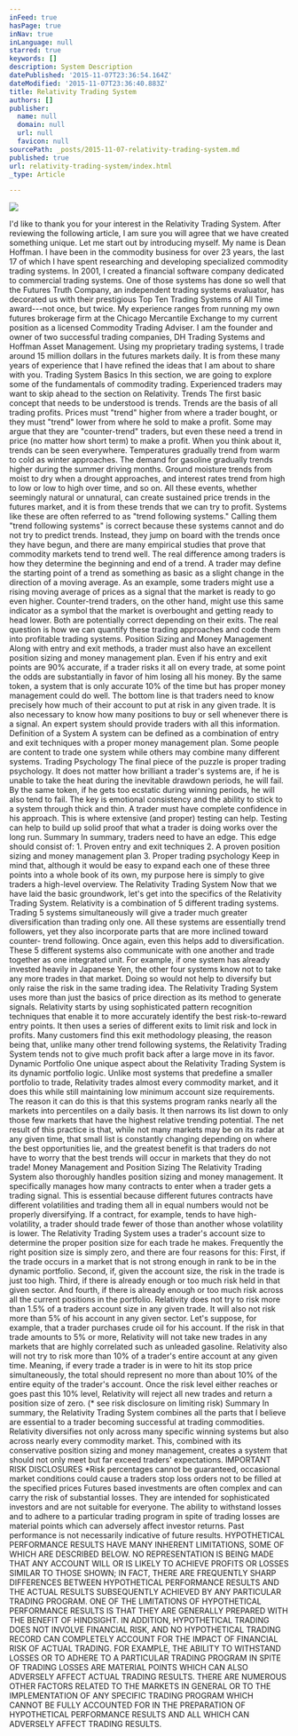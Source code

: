 ```yaml
---
inFeed: true
hasPage: true
inNav: true
inLanguage: null
starred: true
keywords: []
description: System Description
datePublished: '2015-11-07T23:36:54.164Z'
dateModified: '2015-11-07T23:36:40.883Z'
title: Relativity Trading System
authors: []
publisher:
  name: null
  domain: null
  url: null
  favicon: null
sourcePath: _posts/2015-11-07-relativity-trading-system.md
published: true
url: relativity-trading-system/index.html
_type: Article

---
```

![](https://the-grid-user-content.s3-us-west-2.amazonaws.com/b4cb57fa-5be0-4465-8024-7e6043f49662.jpg)

I'd like to thank you for your interest in the Relativity 
Trading System. After reviewing the following article, I am 
sure you will agree that we have created something unique.
Let me start out by introducing myself. My name is Dean 
Hoffman. I have been in the commodity business for over 23 
years, the last 17 of which I have spent researching and 
developing specialized commodity trading systems.
In 2001, I created a financial software company dedicated 
to commercial trading systems. One of those systems has 
done so well that the Futures Truth Company, an independent 
trading systems evaluator, has decorated us with their 
prestigious Top Ten Trading Systems of All Time award---not 
once, but twice.
My experience ranges from running my own futures brokerage 
firm at the Chicago Mercantile Exchange to my current 
position as a licensed Commodity Trading Adviser. I am the 
founder and owner of two successful trading companies, DH 
Trading Systems and Hoffman Asset Management. Using my 
proprietary trading systems, I trade around 15 million 
dollars in the futures markets daily.
It is from these many years of experience that I have 
refined the ideas that I am about to share with you.
Trading System Basics
In this section, we are going to explore some of the 
fundamentals of commodity trading. Experienced traders may 
want to skip ahead to the section on Relativity.
Trends
The first basic concept that needs to be understood is 
trends. Trends are the basis of all trading profits. Prices 
must "trend" higher from where a trader bought, or they 
must "trend" lower from where he sold to make a profit. 
Some may argue that they are "counter-trend" traders, but 
even these need a trend in price (no matter how short term) 
to make a profit.
When you think about it, trends can be seen everywhere. 
Temperatures gradually trend from warm to cold as winter 
approaches. The demand for gasoline gradually trends higher 
during the summer driving months. Ground moisture trends 
from moist to dry when a drought approaches, and interest 
rates trend from high to low or low to high over time, and 
so on.
All these events, whether seemingly natural or unnatural, 
can create sustained price trends in the futures market, 
and it is from these trends that we can try to profit. 
Systems like these are often referred to as "trend 
following systems." Calling them "trend following systems" 
is correct because these systems cannot and do not try to 
predict trends. Instead, they jump on board with the trends 
once they have begun, and there are many empirical studies 
that prove that commodity markets tend to trend well.
The real difference among traders is how they determine the 
beginning and end of a trend. A trader may define the 
starting point of a trend as something as basic as a slight 
change in the direction of a moving average. As an example, 
some traders might use a rising moving average of prices as 
a signal that the market is ready to go even higher. 
Counter-trend traders, on the other hand, might use this 
same indicator as a symbol that the market is overbought 
and getting ready to head lower. Both are potentially 
correct depending on their exits. The real question is how 
we can quantify these trading approaches and code them into 
profitable trading systems.
Position Sizing and Money Management
Along with entry and exit methods, a trader must also have 
an excellent position sizing and money management plan. 
Even if his entry and exit points are 90% accurate, if a 
trader risks it all on every trade, at some point the odds 
are substantially in favor of him losing all his money. By 
the same token, a system that is only accurate 10% of the 
time but has proper money management could do well.
The bottom line is that traders need to know precisely how 
much of their account to put at risk in any given trade. It 
is also necessary to know how many positions to buy or sell 
whenever there is a signal. An expert system should provide 
traders with all this information.
Definition of a System
A system can be defined as a combination of entry and exit 
techniques with a proper money management plan. Some people 
are content to trade one system while others may combine 
many different systems.
Trading Psychology
The final piece of the puzzle is proper trading psychology. 
It does not matter how brilliant a trader's systems are, if 
he is unable to take the heat during the inevitable 
drawdown periods, he will fail. By the same token, if he 
gets too ecstatic during winning periods, he will also tend 
to fail.
The key is emotional consistency and the ability to stick 
to a system through thick and thin. A trader must have 
complete confidence in his approach. This is where 
extensive (and proper) testing can help. Testing can help 
to build up solid proof that what a trader is doing works 
over the long run.
Summary
In summary, traders need to have an edge. This edge should 
consist of:
1\. Proven entry and exit techniques
2\. A proven position sizing and money management plan
3\. Proper trading psychology
Keep in mind that, although it would be easy to expand each 
one of these three points into a whole book of its own, my 
purpose here is simply to give traders a high-level 
overview.
The Relativity Trading System
Now that we have laid the basic groundwork, let's get into 
the specifics of the Relativity Trading System.
Relativity is a combination of 5 different trading systems. 
Trading 5 systems simultaneously will give a trader much 
greater diversification than trading only one. All these 
systems are essentially trend followers, yet they also 
incorporate parts that are more inclined toward counter-
trend following. Once again, even this helps add to 
diversification.
These 5 different systems also communicate with one another 
and trade together as one integrated unit. For example, if 
one system has already invested heavily in Japanese Yen, 
the other four systems know not to take any more trades in 
that market. Doing so would not help to diversify but only 
raise the risk in the same trading idea.
The Relativity Trading System uses more than just the 
basics of price direction as its method to generate 
signals. Relativity starts by using sophisticated pattern 
recognition techniques that enable it to more accurately 
identify the best risk-to-reward entry points. It then uses 
a series of different exits to limit risk and lock in 
profits. Many customers find this exit methodology 
pleasing, the reason being that, unlike many other trend 
following systems, the Relativity Trading System tends not 
to give much profit back after a large move in its favor.
Dynamic Portfolio
One unique aspect about the Relativity Trading System is 
its dynamic portfolio logic. Unlike most systems that 
predefine a smaller portfolio to trade, Relativity trades 
almost every commodity market, and it does this while still 
maintaining low minimum account size requirements.
The reason it can do this is that this systems program 
ranks nearly all the markets into percentiles on a daily 
basis. It then narrows its list down to only those few 
markets that have the highest relative trending potential. 
The net result of this practice is that, while not many 
markets may be on its radar at any given time, that small 
list is constantly changing depending on where the best 
opportunities lie, and the greatest benefit is that traders 
do not have to worry that the best trends will occur in 
markets that they do not trade!
Money Management and Position Sizing
The Relativity Trading System also thoroughly handles 
position sizing and money management. It specifically 
manages how many contracts to enter when a trader gets a 
trading signal. This is essential because different futures 
contracts have different volatilities and trading them all 
in equal numbers would not be properly diversifying. If a 
contract, for example, tends to have high-volatility, a 
trader should trade fewer of those than another whose 
volatility is lower. The Relativity Trading System uses a 
trader's account size to determine the proper position size 
for each trade he makes. Frequently the right position size 
is simply zero, and there are four reasons for this:
First, if the trade occurs in a market that is not strong 
enough in rank to be in the dynamic portfolio. Second, if, 
given the account size, the risk in the trade is just too 
high. Third, if there is already enough or too much risk 
held in that given sector. And fourth, if there is already 
enough or too much risk across all the current positions in 
the portfolio.
Relativity does not try to risk more than 1.5% of a traders 
account size in any given trade. It will also not risk more 
than 5% of his account in any given sector. Let's suppose, 
for example, that a trader purchases crude oil for his 
account. If the risk in that trade amounts to 5% or more, 
Relativity will not take new trades in any markets that are 
highly correlated such as unleaded gasoline.
Relativity also will not try to risk more than 10% of a 
trader's entire account at any given time. Meaning, if 
every trade a trader is in were to hit its stop price 
simultaneously, the total should represent no more than 
about 10% of the entire equity of the trader's account. 
Once the risk level either reaches or goes past this 10% 
level, Relativity will reject all new trades and return a 
position size of zero.
(\* see risk disclosure on limiting risk)
Summary
In summary, the Relativity Trading System combines all the 
parts that I believe are essential to a trader becoming 
successful at trading commodities. Relativity diversifies 
not only across many specific winning systems but also 
across nearly every commodity market. This, combined with 
its conservative position sizing and money management, 
creates a system that should not only meet but far exceed 
traders' expectations.
IMPORTANT RISK DISCLOSURES
\*Risk percentages cannot be guaranteed, occasional market 
conditions could cause a traders stop loss orders not to be 
filled at the specified prices
Futures based investments are often complex and can carry 
the risk of substantial losses. They are intended for 
sophisticated investors and are not suitable for everyone. 
The ability to withstand losses and to adhere to a 
particular trading program in spite of trading losses are 
material points which can adversely affect investor 
returns.
Past performance is not necessarily indicative of future 
results.
HYPOTHETICAL PERFORMANCE RESULTS HAVE MANY INHERENT 
LIMITATIONS, SOME OF WHICH ARE DESCRIBED BELOW. NO 
REPRESENTATION IS BEING MADE THAT ANY ACCOUNT WILL OR IS 
LIKELY TO ACHIEVE PROFITS OR LOSSES SIMILAR TO THOSE SHOWN; 
IN FACT, THERE ARE FREQUENTLY SHARP DIFFERENCES BETWEEN 
HYPOTHETICAL PERFORMANCE RESULTS AND THE ACTUAL RESULTS 
SUBSEQUENTLY ACHIEVED BY ANY PARTICULAR TRADING PROGRAM. 
ONE OF THE LIMITATIONS OF HYPOTHETICAL PERFORMANCE RESULTS 
IS THAT THEY ARE GENERALLY PREPARED WITH THE BENEFIT OF 
HINDSIGHT. IN ADDITION, HYPOTHETICAL TRADING DOES NOT 
INVOLVE FINANCIAL RISK, AND NO HYPOTHETICAL TRADING RECORD 
CAN COMPLETELY ACCOUNT FOR THE IMPACT OF FINANCIAL RISK OF 
ACTUAL TRADING. FOR EXAMPLE, THE ABILITY TO WITHSTAND 
LOSSES OR TO ADHERE TO A PARTICULAR TRADING PROGRAM IN 
SPITE OF TRADING LOSSES ARE MATERIAL POINTS WHICH CAN ALSO 
ADVERSELY AFFECT ACTUAL TRADING RESULTS. THERE ARE NUMEROUS 
OTHER FACTORS RELATED TO THE MARKETS IN GENERAL OR TO THE 
IMPLEMENTATION OF ANY SPECIFIC TRADING PROGRAM WHICH CANNOT 
BE FULLY ACCOUNTED FOR IN THE PREPARATION OF HYPOTHETICAL 
PERFORMANCE RESULTS AND ALL WHICH CAN ADVERSELY AFFECT 
TRADING RESULTS.